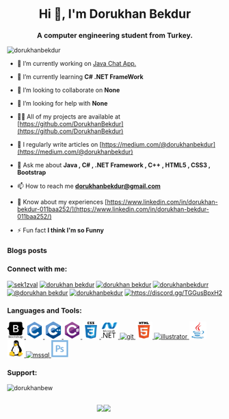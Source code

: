 <h1 align="center">Hi 👋, I'm Dorukhan Bekdur</h1>
<h3 align="center">A computer engineering student from Turkey.</h3>

<p align="left"> <img src="https://komarev.com/ghpvc/?username=dorukhanbekdur&label=Profile%20views&color=0e75b6&style=flat" alt="dorukhanbekdur" /> </p>

- 🔭 I’m currently working on [Java Chat App.](https://github.com/DorukhanBekdur/java-swing-chat)

- 🌱 I’m currently learning **C# .NET FrameWork**

- 👯 I’m looking to collaborate on **None**

- 🤝 I’m looking for help with **None**

- 👨‍💻 All of my projects are available at [https://github.com/DorukhanBekdur](https://github.com/DorukhanBekdur)

- 📝 I regularly write articles on [https://medium.com/@dorukhanbekdur](https://medium.com/@dorukhanbekdur)

- 💬 Ask me about **Java , C# , .NET Framework , C++ , HTML5 , CSS3 , Bootstrap**

- 📫 How to reach me **dorukhanbekdur@gmail.com**

- 📄 Know about my experiences [https://www.linkedin.com/in/dorukhan-bekdur-011baa252/](https://www.linkedin.com/in/dorukhan-bekdur-011baa252/)

- ⚡ Fun fact **I think I'm so Funny**

### Blogs posts
<!-- BLOG-POST-LIST:START -->
<!-- BLOG-POST-LIST:END -->

<h3 align="left">Connect with me:</h3>
<p align="left">
<a href="https://twitter.com/sek1zval" target="blank"><img align="center" src="https://raw.githubusercontent.com/rahuldkjain/github-profile-readme-generator/master/src/images/icons/Social/twitter.svg" alt="sek1zval" height="30" width="40" /></a>
<a href="https://www.linkedin.com/in/dorukhan-bekdur-011baa252/" target="blank"><img align="center" src="https://raw.githubusercontent.com/rahuldkjain/github-profile-readme-generator/master/src/images/icons/Social/linked-in-alt.svg" alt="dorukhan bekdur" height="30" width="40" /></a>
<a href="https://www.facebook.com/dorukhan.bekdur.3/" target="blank"><img align="center" src="https://raw.githubusercontent.com/rahuldkjain/github-profile-readme-generator/master/src/images/icons/Social/facebook.svg" alt="dorukhan bekdur" height="30" width="40" /></a>
<a href="https://instagram.com/dorukhanbekdurr" target="blank"><img align="center" src="https://raw.githubusercontent.com/rahuldkjain/github-profile-readme-generator/master/src/images/icons/Social/instagram.svg" alt="dorukhanbekdurr" height="30" width="40" /></a>
<a href="https://medium.com/@dorukhanbekdur" target="blank"><img align="center" src="https://raw.githubusercontent.com/rahuldkjain/github-profile-readme-generator/master/src/images/icons/Social/medium.svg" alt="@dorukhan bekdur" height="30" width="40" /></a>
<a href="https://www.youtube.com/channel/UC7alMryHOGTSucJ3W3RZckw" target="blank"><img align="center" src="https://raw.githubusercontent.com/rahuldkjain/github-profile-readme-generator/master/src/images/icons/Social/youtube.svg" alt="dorukhanbekdur" height="30" width="40" /></a>
<a href="https://discord.gg/https://discord.gg/TGGusBpxH2" target="blank"><img align="center" src="https://raw.githubusercontent.com/rahuldkjain/github-profile-readme-generator/master/src/images/icons/Social/discord.svg" alt="https://discord.gg/TGGusBpxH2" height="30" width="40" /></a>
</p>

<h3 align="left">Languages and Tools:</h3>
<p align="left"> <a href="https://getbootstrap.com" target="_blank" rel="noreferrer"> <img src="https://raw.githubusercontent.com/devicons/devicon/master/icons/bootstrap/bootstrap-plain-wordmark.svg" alt="bootstrap" width="40" height="40"/> </a> <a href="https://www.cprogramming.com/" target="_blank" rel="noreferrer"> <img src="https://raw.githubusercontent.com/devicons/devicon/master/icons/c/c-original.svg" alt="c" width="40" height="40"/> </a> <a href="https://www.w3schools.com/cpp/" target="_blank" rel="noreferrer"> <img src="https://raw.githubusercontent.com/devicons/devicon/master/icons/cplusplus/cplusplus-original.svg" alt="cplusplus" width="40" height="40"/> </a> <a href="https://www.w3schools.com/cs/" target="_blank" rel="noreferrer"> <img src="https://raw.githubusercontent.com/devicons/devicon/master/icons/csharp/csharp-original.svg" alt="csharp" width="40" height="40"/> </a> <a href="https://www.w3schools.com/css/" target="_blank" rel="noreferrer"> <img src="https://raw.githubusercontent.com/devicons/devicon/master/icons/css3/css3-original-wordmark.svg" alt="css3" width="40" height="40"/> </a> <a href="https://dotnet.microsoft.com/" target="_blank" rel="noreferrer"> <img src="https://raw.githubusercontent.com/devicons/devicon/master/icons/dot-net/dot-net-original-wordmark.svg" alt="dotnet" width="40" height="40"/> </a> <a href="https://git-scm.com/" target="_blank" rel="noreferrer"> <img src="https://www.vectorlogo.zone/logos/git-scm/git-scm-icon.svg" alt="git" width="40" height="40"/> </a> <a href="https://www.w3.org/html/" target="_blank" rel="noreferrer"> <img src="https://raw.githubusercontent.com/devicons/devicon/master/icons/html5/html5-original-wordmark.svg" alt="html5" width="40" height="40"/> </a> <a href="https://www.adobe.com/in/products/illustrator.html" target="_blank" rel="noreferrer"> <img src="https://www.vectorlogo.zone/logos/adobe_illustrator/adobe_illustrator-icon.svg" alt="illustrator" width="40" height="40"/> </a> <a href="https://www.java.com" target="_blank" rel="noreferrer"> <img src="https://raw.githubusercontent.com/devicons/devicon/master/icons/java/java-original.svg" alt="java" width="40" height="40"/> </a> <a href="https://www.linux.org/" target="_blank" rel="noreferrer"> <img src="https://raw.githubusercontent.com/devicons/devicon/master/icons/linux/linux-original.svg" alt="linux" width="40" height="40"/> </a> <a href="https://www.microsoft.com/en-us/sql-server" target="_blank" rel="noreferrer"> <img src="https://www.svgrepo.com/show/303229/microsoft-sql-server-logo.svg" alt="mssql" width="40" height="40"/> </a> <a href="https://www.photoshop.com/en" target="_blank" rel="noreferrer"> <img src="https://raw.githubusercontent.com/devicons/devicon/master/icons/photoshop/photoshop-line.svg" alt="photoshop" width="40" height="40"/> </a> </p>

<h3 align="left">Support:</h3>
<p><a href="https://www.buymeacoffee.com/dorukhanbew"> <img align="left" src="https://cdn.buymeacoffee.com/buttons/v2/default-yellow.png" height="50" width="210" alt="dorukhanbew" /></a></p><br><br>

<p><img align="left" src="https://github-readme-stats.vercel.app/api?username=DorukhanBekdur&theme=great-gatsby&hide_border=false&include_all_commits=false&count_private=false" /></p>

<p>&nbsp;<img align="left" src="https://github-readme-streak-stats.herokuapp.com/?user=DorukhanBekdur&theme=great-gatsby&hide_border=false" /></p>
